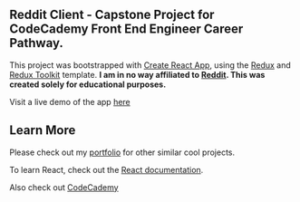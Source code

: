 ## Reddit Client - Capstone Project for CodeCademy Front End Engineer Career Pathway.

This project was bootstrapped with [Create React App](https://github.com/facebook/create-react-app), using the [Redux](https://redux.js.org/) and [Redux Toolkit](https://redux-toolkit.js.org/) template.
**I am in no way affiliated to [Reddit](https://reddit.com). This was created solely for educational purposes.**

Visit a live demo of the app [here](http://egbonddit.netfliy.app)



## Learn More

Please check out my [portfolio](https://egbonjefri.github.io) for other similar cool projects.

To learn React, check out the [React documentation](https://reactjs.org/).

Also check out [CodeCademy](https://codecademy.com)
